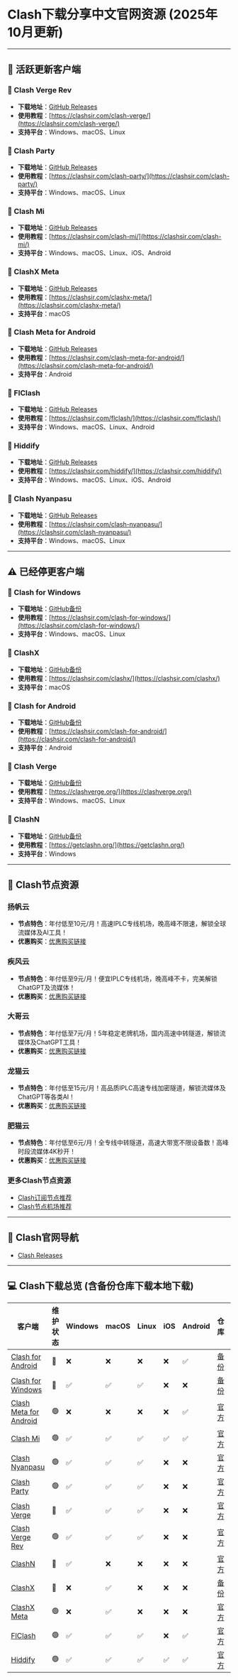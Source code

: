 # Clash下载分享中文官网资源 (2025年10月更新)

---

## :dart: 活跃更新客户端

### :pushpin: Clash Verge Rev
- **下载地址**：[GitHub Releases](https://github.com/clash-verge-rev/clash-verge-rev/releases)
- **使用教程**：[https://clashsir.com/clash-verge/](https://clashsir.com/clash-verge/)
- **支持平台**：Windows、macOS、Linux

### :pushpin: Clash Party
- **下载地址**：[GitHub Releases](https://github.com/mihomo-party-org/clash-party/releases)
- **使用教程**：[https://clashsir.com/clash-party/](https://clashsir.com/clash-party/)
- **支持平台**：Windows、macOS、Linux

### :pushpin: Clash Mi
- **下载地址**：[GitHub Releases](https://github.com/KaringX/clashmi/releases)
- **使用教程**：[https://clashsir.com/clash-mi/](https://clashsir.com/clash-mi/)
- **支持平台**：Windows、macOS、Linux、iOS、Android

### :pushpin: ClashX Meta
- **下载地址**：[GitHub Releases](https://github.com/MetaCubeX/ClashX.Meta/releases)
- **使用教程**：[https://clashsir.com/clashx-meta/](https://clashsir.com/clashx-meta/)
- **支持平台**：macOS

### :pushpin: Clash Meta for Android
- **下载地址**：[GitHub Releases](https://github.com/MetaCubeX/ClashMetaForAndroid/releases)
- **使用教程**：[https://clashsir.com/clash-meta-for-android/](https://clashsir.com/clash-meta-for-android/)
- **支持平台**：Android

### :pushpin: FlClash
- **下载地址**：[GitHub Releases](https://github.com/chen08209/FlClash/releases)
- **使用教程**：[https://clashsir.com/flclash/](https://clashsir.com/flclash/)
- **支持平台**：Windows、macOS、Linux、Android

### :pushpin: Hiddify
- **下载地址**：[GitHub Releases](https://github.com/hiddify/hiddify-app/releases)
- **使用教程**：[https://clashsir.com/hiddify/](https://clashsir.com/hiddify/)
- **支持平台**：Windows、macOS、Linux、iOS、Android

### :pushpin: Clash Nyanpasu
- **下载地址**：[GitHub Releases](https://github.com/LibNyanpasu/clash-nyanpasu/releases)
- **使用教程**：[https://clashsir.com/clash-nyanpasu/](https://clashsir.com/clash-nyanpasu/)
- **支持平台**：Windows、macOS、Linux

---

## :warning: 已经停更客户端

### :pushpin: Clash for Windows
- **下载地址**：[GitHub备份](https://github.com/clashsir/Clash-for-Windows/releases)
- **使用教程**：[https://clashsir.com/clash-for-windows/](https://clashsir.com/clash-for-windows/)
- **支持平台**：Windows、macOS、Linux

### :pushpin: ClashX
- **下载地址**：[GitHub备份](https://github.com/clashsir/ClashX/releases)
- **使用教程**：[https://clashsir.com/clashx/](https://clashsir.com/clashx/)
- **支持平台**：macOS

### :pushpin: Clash for Android
- **下载地址**：[GitHub备份](https://github.com/clashsir/Clash-for-Android/releases)
- **使用教程**：[https://clashsir.com/clash-for-android/](https://clashsir.com/clash-for-android/)
- **支持平台**：Android

### :pushpin: Clash Verge
- **下载地址**：[GitHub备份](https://github.com/zzzgydi/clash-verge/releases)
- **使用教程**：[https://clashverge.org/](https://clashverge.org/)
- **支持平台**：Windows、macOS、Linux

### :pushpin: ClashN
- **下载地址**：[GitHub备份](https://github.com/2dust/clashN/releases)
- **使用教程**：[https://getclashn.org/](https://getclashn.org/)
- **支持平台**：Windows

---

## :memo: Clash节点资源

### 扬帆云
- **节点特色**：年付低至10元/月！高速IPLC专线机场，晚高峰不限速，解锁全球流媒体及AI工具！
- **优惠购买**：[优惠购买链接](https://clashsir-github.affout.com/yangfanyun/)

### 疾风云
- **节点特色**：年付低至9元/月！便宜IPLC专线机场，晚高峰不卡，完美解锁ChatGPT及流媒体！
- **优惠购买**：[优惠购买链接](https://clashsir-github.affout.com/jfcloud/)

### 大哥云
- **节点特色**：年付低至7元/月！5年稳定老牌机场，国内高速中转隧道，解锁流媒体及ChatGPT工具！
- **优惠购买**：[优惠购买链接](https://clashsir-github.affout.com/dageyun/)

### 龙猫云
- **节点特色**：年付低至15元/月！高品质IPLC高速专线加密隧道，解锁流媒体及ChatGPT等各类AI！
- **优惠购买**：[优惠购买链接](https://clashsir-github.affout.com/totorocloud/)

### 肥猫云
- **节点特色**：年付低至6元/月！全专线中转隧道，高速大带宽不限设备数！高峰时段流媒体4K秒开！
- **优惠购买**：[优惠购买链接](https://clashsir-github.affout.com/fatcatcloud/)

### 更多Clash节点资源

- [Clash订阅节点推荐](https://github.com/clashsir/ClashNode)
- [Clash节点机场推荐](https://clashsir.com/node/)

---

## :office: Clash官网导航

- [Clash Releases](https://clashsir.com/clash-releases/)

---

## :computer: Clash下载总览 (含备份仓库下载本地下载)

| 客户端                    | 维护状态 | Windows | macOS | Linux | iOS | Android | 仓库 | 教程 |
|------------------------|------|---------|-------|-------|-----|---------|----|----|
| [Clash for Android](https://clashforandroid.org/)      | :red_circle:    | :x:       | :x:     | :x:     | :x:   | :white_check_mark:       | [备份](https://github.com/clashsir/Clash-for-Android/releases) | [教程](https://clashforandroid.org/) |
| [Clash for Windows](https://clashforwindows.org/)      | :red_circle:    | :white_check_mark:       | :white_check_mark:     | :white_check_mark:     | :x:   | :x:       | [备份](https://github.com/clashsir/Clash-for-Windows) | [教程](https://clashforwindows.org/) |
| [Clash Meta for Android](https://clashmetaforandroid.org/) | :green_circle:    | :x:       | :x:     | :x:     | :x:   | :white_check_mark:       | [官方](https://github.com/MetaCubeX/ClashMetaForAndroid/releases) | [教程](https://clashmetaforandroid.org/) |
| [Clash Mi](https://clash-mi.org/)               | :green_circle:    | :white_check_mark:       | :white_check_mark:     | :white_check_mark:     | :white_check_mark:   | :white_check_mark:       | [官方](https://github.com/KaringX/clashmi/releases) | [教程](https://clash-mi.org/) |
| [Clash Nyanpasu](https://clashnyanpasu.org/)         | :green_circle:    | :white_check_mark:       | :white_check_mark:     | :white_check_mark:     | :x:   | :x:       | [官方](https://github.com/LibNyanpasu/clash-nyanpasu/releases) | [教程](https://clashnyanpasu.org/) |
| [Clash Party](https://clash-party.org/)            | :green_circle:    | :white_check_mark:       | :white_check_mark:     | :white_check_mark:     | :x:   | :x:       | [官方](https://github.com/mihomo-party-org/clash-party/releases) | [教程](https://clash-party.org/) |
| [Clash Verge](https://clashverge.org/)            | :red_circle:    | :white_check_mark:       | :white_check_mark:     | :white_check_mark:     | :x:   | :x:       | [官方](https://github.com/zzzgydi/clash-verge/releases) | [教程](https://clashverge.org/) |
| [Clash Verge Rev](https://clashvergerev.org/)        | :green_circle:    | :white_check_mark:       | :white_check_mark:     | :white_check_mark:     | :x:   | :x:       | [官方](https://github.com/clash-verge-rev/clash-verge-rev/releases) | [教程](https://clashvergerev.org/) |
| [ClashN](https://getclashn.org/)                 | :red_circle:    | :white_check_mark:       | :x:     | :x:     | :x:   | :x:       | [官方](https://github.com/2dust/clashN/releases) | [教程](https://getclashn.org/) |
| [ClashX](https://clashx.org/)                 | :red_circle:    | :x:       | :white_check_mark:     | :x:     | :x:   | :x:       | [备份](https://github.com/clashsir/ClashX) | [教程](https://clashx.org/) |
| [ClashX Meta](https://clashxmeta.org/)            | :green_circle:    | :x:       | :white_check_mark:     | :x:     | :x:   | :x:       | [官方](https://github.com/MetaCubeX/ClashX.Meta/releases) | [教程](https://clashxmeta.org/) |
| [FlClash](https://getflclash.org/)                | :green_circle:    | :white_check_mark:       | :white_check_mark:     | :white_check_mark:     | :x:   | :white_check_mark:       | [官方](https://github.com/chen08209/FlClash/releases) | [教程](https://getflclash.org/) |
| [Hiddify](https://gethiddify.org/)                | :green_circle:    | :white_check_mark:       | :white_check_mark:     | :white_check_mark:     | :white_check_mark:   | :white_check_mark:       | [官方](https://github.com/hiddify/hiddify-app/releases) | [教程](https://gethiddify.org/) |
